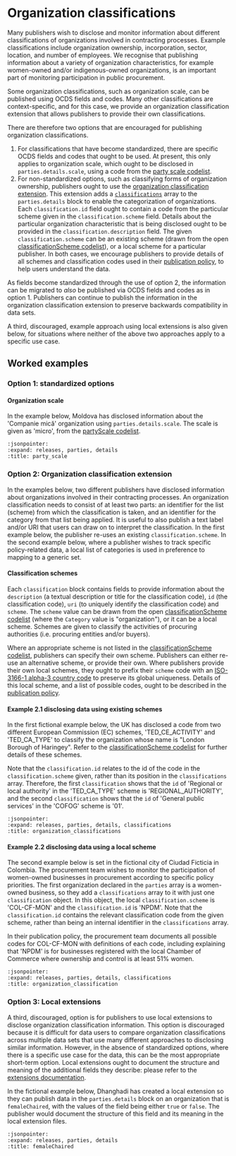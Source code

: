 # Organization classifications

Many publishers wish to disclose and monitor information about different classifications of organizations involved in contracting processes. Example classifications include organization ownership, incorporation, sector, location, and number of employees. We recognise that publishing information about a variety of organization characteristics, for example women-owned and/or indigenous-owned organizations, is an important part of monitoring participation in public procurement.

Some organization classifications, such as organization scale, can be published using OCDS fields and codes. Many other classifications are context-specific, and for this case, we provide an organization classification extension that allows publishers to provide their own classifications.

There are therefore two options that are encouraged for publishing organization classifications.

1. For classifications that have become standardized, there are specific OCDS fields and codes that ought to be used. At present, this only applies to organization scale, which ought to be disclosed in `parties.details.scale`, using a code from the [party scale codelist](../../schema/codelists.md#party-scale).
1. For non-standardized options, such as classifying forms of organization ownership, publishers ought to use the [organization classification extension](https://extensions.open-contracting.org/en/extensions/organizationClassification/1.1/). This extension adds a [`classifications`](../../schema/reference.md#classification) array to the `parties.details` block to enable the categorization of organizations. Each `classification.id` field ought to contain a code from the particular scheme given in the `classification.scheme` field. Details about the particular organization characteristic that is being disclosed ought to be provided in the `classification.description` field. The given `classification.scheme` can be an existing scheme (drawn from the open [classificationScheme codelist](../../schema/codelists.md#classification-scheme)), or a local scheme for a particular publisher. In both cases, we encourage publishers to provide details of all schemes and classification codes used in their [publication policy](../publish.md#finalize-your-publication-policy), to help users understand the data.

As fields become standardized through the use of option 2, the information can be migrated to _also_ be published via OCDS fields and codes as in option 1. Publishers can continue to publish the information in the organization classification extension to preserve backwards compatibility in data sets.

A third, discouraged, example approach using local extensions is also given below, for situations where neither of the above two approaches apply to a specific use case.

## Worked examples

### Option 1: standardized options

#### Organization scale

In the example below, Moldova has disclosed information about the 'Companie mică' organization using `parties.details.scale`. The scale is given as 'micro', from the [partyScale codelist](../../schema/codelists.md#party-scale).

```{jsoninclude} ../../examples/organization-classification/moldova_organization_scale.json
:jsonpointer:
:expand: releases, parties, details
:title: party_scale
```

### Option 2: Organization classification extension

In the examples below, two different publishers have disclosed information about organizations involved in their contracting processes. An organization classification needs to consist of at least two parts: an identifier for the list (scheme) from which the classification is taken, and an identifier for the category from that list being applied. It is useful to also publish a text label and/or URI that users can draw on to interpret the classification. In the first example below, the publisher re-uses an existing `classification.scheme`. In the second example below, where a publisher wishes to track specific policy-related data, a local list of categories is used in preference to mapping to a generic set.

#### Classification schemes

Each `classification` block contains fields to provide information about the `description` (a textual description or title for the classification code), `id` (the classification code), `uri` (to uniquely identify the classification code) and `scheme`. The `scheme` value can be drawn from the open [classificationScheme codelist](../../schema/codelists.md#classification-scheme) (where the `Category` value is "organization"), or it can be a local scheme. Schemes are given to classify the activities of procuring authorities (i.e. procuring entities and/or buyers).

Where an appropriate scheme is not listed in the [classificationScheme codelist](../../schema/codelists.md#classification-scheme), publishers can specify their own scheme. Publishers can either re-use an alternative scheme, or provide their own. Where publishers provide their own local schemes, they ought to prefix their `scheme` code with an [ISO-3166-1 alpha-3 country code](https://en.wikipedia.org/wiki/ISO_3166-1) to preserve its global uniqueness. Details of this local scheme, and a list of possible codes, ought to be described in the [publication policy](../publish.md#finalize-your-publication-policy).

#### Example 2.1 disclosing data using existing schemes

In the first fictional example below, the UK has disclosed a code from two different European Commission (EC) schemes, 'TED_CE_ACTIVITY' and 'TED_CA_TYPE' to classify the organization whose name is "London Borough of Haringey". Refer to the  [classificationScheme codelist](../../schema/codelists.md#classification-scheme) for further details of these schemes.

Note that the `classification.id` relates to the id of the code in the `classification.scheme` given, rather than its position in the `classifications` array. Therefore, the first `classification` shows that the `id` of 'Regional or local authority' in the 'TED_CA_TYPE' scheme is 'REGIONAL_AUTHORITY', and the second `classification` shows that the `id` of 'General public services' in the 'COFOG' scheme is '01'.

```{jsoninclude} ../../examples/organization-classification/uk_organization_classification.json
:jsonpointer:
:expand: releases, parties, details, classifications
:title: organization_classifications
```

#### Example 2.2 disclosing data using a local scheme

The second example below is set in the fictional city of Ciudad Ficticia in Colombia. The procurement team wishes to monitor the participation of women-owned businesses in procurement according to specific policy priorities. The first organization declared in the `parties` array is a women-owned business, so they add a `classifications` array to it with just one `classification` object. In this object, the local  `classification.scheme` is 'COL-CF-MON' and the `classification.id` is 'NPDM'. Note that the `classification.id` contains the relevant classification code from the given scheme, rather than being an internal identifier in the `classifications` array.

In their publication policy, the procurement team documents all possible codes for COL-CF-MON with definitions of each code, including explaining that 'NPDM' is for businesses registered with the local Chamber of Commerce where ownership and control is at least 51% women.

```{jsoninclude} ../../examples/organization-classification/fictional_wob_organization_classification.json
:jsonpointer:
:expand: releases, parties, details, classifications
:title: organization_classification
```

### Option 3: Local extensions

A third, discouraged, option is for publishers to use local extensions to disclose organization classification information. This option is discouraged because it is difficult for data users to compare organization classifications across multiple data sets that use many different approaches to disclosing similar information. However, in the absence of standardized options, where there is a specific use case for the data, this can be the most appropriate short-term option. Local extensions ought to document the structure and meaning of the additional fields they describe: please refer to the [extensions documentation](extensions).

In the fictional example below, Dhanghadi has created a local extension so they can publish data in the `parties.details` block on an organization that is `femaleChaired`, with the values of the field being either `true` or `false`. The publisher would document the structure of this field and its meaning in the local extension files.

```{jsoninclude} ../../examples/organization-classification/dhangadhi_female_chaired_example.json
:jsonpointer:
:expand: releases, parties, details
:title: femaleChaired
```
